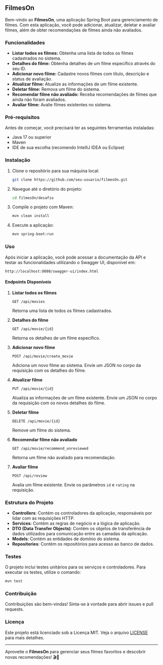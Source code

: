 ## FilmesOn

Bem-vindo ao **FilmesOn**, uma aplicação Spring Boot para gerenciamento de filmes. Com esta aplicação, você pode adicionar, atualizar, deletar e avaliar filmes, além de obter recomendações de filmes ainda não avaliados.

### Funcionalidades

- **Listar todos os filmes:** Obtenha uma lista de todos os filmes cadastrados no sistema.
- **Detalhes do filme:** Obtenha detalhes de um filme específico através do seu ID.
- **Adicionar novo filme:** Cadastre novos filmes com título, descrição e status de avaliação.
- **Atualizar filme:** Atualize as informações de um filme existente.
- **Deletar filme:** Remova um filme do sistema.
- **Recomendar filme não avaliado:** Receba recomendações de filmes que ainda não foram avaliados.
- **Avaliar filme:** Avalie filmes existentes no sistema.

### Pré-requisitos

Antes de começar, você precisará ter as seguintes ferramentas instaladas:

- Java 17 ou superior
- Maven
- IDE de sua escolha (recomendo IntelliJ IDEA ou Eclipse)

### Instalação

1. Clone o repositório para sua máquina local:
   ```bash
   git clone https://github.com/seu-usuario/filmesOn.git
   ```

2. Navegue até o diretório do projeto:
   ```bash
   cd filmesOn/desafio
   ```

3. Compile o projeto com Maven:
   ```bash
   mvn clean install
   ```

4. Execute a aplicação:
   ```bash
   mvn spring-boot:run
   ```

### Uso

Após iniciar a aplicação, você pode acessar a documentação da API e testar as funcionalidades utilizando o Swagger UI, disponível em:

```
http://localhost:8080/swagger-ui/index.html
```

#### Endpoints Disponíveis

1. **Listar todos os filmes**
   ```http
   GET /api/movies
   ```
   Retorna uma lista de todos os filmes cadastrados.

2. **Detalhes do filme**
   ```http
   GET /api/movie/{id}
   ```
   Retorna os detalhes de um filme específico.

3. **Adicionar novo filme**
   ```http
   POST /api/movie/create_movie
   ```
   Adiciona um novo filme ao sistema. Envie um JSON no corpo da requisição com os detalhes do filme.

4. **Atualizar filme**
   ```http
   PUT /api/movie/{id}
   ```
   Atualiza as informações de um filme existente. Envie um JSON no corpo da requisição com os novos detalhes do filme.

5. **Deletar filme**
   ```http
   DELETE /api/movie/{id}
   ```
   Remove um filme do sistema.

6. **Recomendar filme não avaliado**
   ```http
   GET /api/movie/recommend_unreviewed
   ```
   Retorna um filme não avaliado para recomendação.

7. **Avaliar filme**
   ```http
   POST /api/review
   ```
   Avalia um filme existente. Envie os parâmetros `id` e `rating` na requisição.

### Estrutura do Projeto

- **Controllers**: Contém os controladores da aplicação, responsáveis por lidar com as requisições HTTP.
- **Services**: Contém as regras de negócio e a lógica de aplicação.
- **DTO (Data Transfer Objects)**: Contém os objetos de transferência de dados utilizados para comunicação entre as camadas da aplicação.
- **Models**: Contém as entidades de domínio do sistema.
- **Repositories**: Contém os repositórios para acesso ao banco de dados.

### Testes

O projeto inclui testes unitários para os serviços e controladores. Para executar os testes, utilize o comando:

```bash
mvn test
```

### Contribuição

Contribuições são bem-vindas! Sinta-se à vontade para abrir issues e pull requests.

### Licença

Este projeto está licenciado sob a Licença MIT. Veja o arquivo [LICENSE](LICENSE) para mais detalhes.

---

Aproveite o **FilmesOn** para gerenciar seus filmes favoritos e descobrir novas recomendações! 🎬🍿
